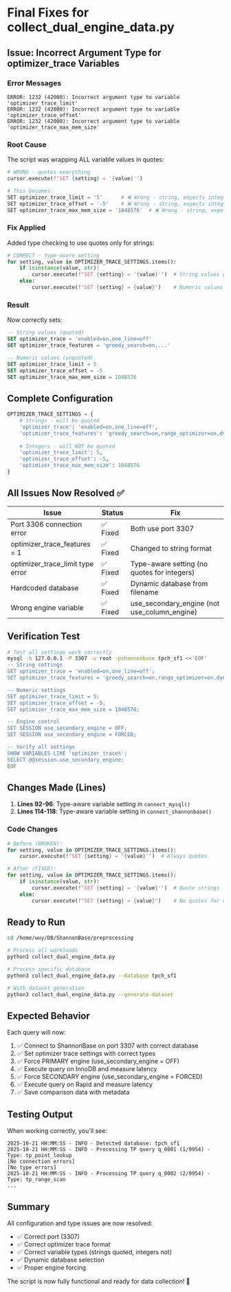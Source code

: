# Final Fixes for collect_dual_engine_data.py

## Issue: Incorrect Argument Type for optimizer_trace Variables

### Error Messages
```
ERROR: 1232 (42000): Incorrect argument type to variable 'optimizer_trace_limit'
ERROR: 1232 (42000): Incorrect argument type to variable 'optimizer_trace_offset'
ERROR: 1232 (42000): Incorrect argument type to variable 'optimizer_trace_max_mem_size'
```

### Root Cause

The script was wrapping ALL variable values in quotes:
```python
# WRONG - quotes everything
cursor.execute(f"SET {setting} = '{value}'")

# This becomes:
SET optimizer_trace_limit = '5'      # ❌ Wrong - string, expects integer
SET optimizer_trace_offset = '-5'    # ❌ Wrong - string, expects integer
SET optimizer_trace_max_mem_size = '1048576'  # ❌ Wrong - string, expects integer
```

### Fix Applied

Added type checking to use quotes only for strings:
```python
# CORRECT - type-aware setting
for setting, value in OPTIMIZER_TRACE_SETTINGS.items():
    if isinstance(value, str):
        cursor.execute(f"SET {setting} = '{value}'")  # String values get quotes
    else:
        cursor.execute(f"SET {setting} = {value}")    # Numeric values no quotes
```

### Result

Now correctly sets:
```sql
-- String values (quoted)
SET optimizer_trace = 'enabled=on,one_line=off'
SET optimizer_trace_features = 'greedy_search=on,...'

-- Numeric values (unquoted)
SET optimizer_trace_limit = 5
SET optimizer_trace_offset = -5
SET optimizer_trace_max_mem_size = 1048576
```

## Complete Configuration

```python
OPTIMIZER_TRACE_SETTINGS = {
    # Strings - will be quoted
    'optimizer_trace': 'enabled=on,one_line=off',
    'optimizer_trace_features': 'greedy_search=on,range_optimizer=on,dynamic_range=on,repeated_subselect=on',
    
    # Integers - will NOT be quoted
    'optimizer_trace_limit': 5,
    'optimizer_trace_offset': -5,
    'optimizer_trace_max_mem_size': 1048576
}
```

## All Issues Now Resolved ✅

| Issue | Status | Fix |
|-------|--------|-----|
| Port 3306 connection error | ✅ Fixed | Both use port 3307 |
| optimizer_trace_features = 1 | ✅ Fixed | Changed to string format |
| optimizer_trace_limit type error | ✅ Fixed | Type-aware setting (no quotes for integers) |
| Hardcoded database | ✅ Fixed | Dynamic database from filename |
| Wrong engine variable | ✅ Fixed | use_secondary_engine (not use_column_engine) |

## Verification Test

```bash
# Test all settings work correctly
mysql -h 127.0.0.1 -P 3307 -u root -pshannonbase tpch_sf1 <<'EOF'
-- String settings
SET optimizer_trace = 'enabled=on,one_line=off';
SET optimizer_trace_features = 'greedy_search=on,range_optimizer=on,dynamic_range=on,repeated_subselect=on';

-- Numeric settings
SET optimizer_trace_limit = 5;
SET optimizer_trace_offset = -5;
SET optimizer_trace_max_mem_size = 1048576;

-- Engine control
SET SESSION use_secondary_engine = OFF;
SET SESSION use_secondary_engine = FORCED;

-- Verify all settings
SHOW VARIABLES LIKE 'optimizer_trace%';
SELECT @@session.use_secondary_engine;
EOF
```

## Changes Made (Lines)

1. **Lines 92-96**: Type-aware variable setting in `connect_mysql()`
2. **Lines 114-118**: Type-aware variable setting in `connect_shannonbase()`

### Code Changes

```python
# Before (BROKEN):
for setting, value in OPTIMIZER_TRACE_SETTINGS.items():
    cursor.execute(f"SET {setting} = '{value}'")  # Always quotes

# After (FIXED):
for setting, value in OPTIMIZER_TRACE_SETTINGS.items():
    if isinstance(value, str):
        cursor.execute(f"SET {setting} = '{value}'")  # Quote strings
    else:
        cursor.execute(f"SET {setting} = {value}")    # No quotes for numbers
```

## Ready to Run

```bash
cd /home/wuy/DB/ShannonBase/preprocessing

# Process all workloads
python3 collect_dual_engine_data.py

# Process specific database
python3 collect_dual_engine_data.py --database tpch_sf1

# With dataset generation
python3 collect_dual_engine_data.py --generate-dataset
```

## Expected Behavior

Each query will now:

1. ✅ Connect to ShannonBase on port 3307 with correct database
2. ✅ Set optimizer trace settings with correct types
3. ✅ Force PRIMARY engine (use_secondary_engine = OFF)
4. ✅ Execute query on InnoDB and measure latency
5. ✅ Force SECONDARY engine (use_secondary_engine = FORCED)
6. ✅ Execute query on Rapid and measure latency
7. ✅ Save comparison data with metadata

## Testing Output

When working correctly, you'll see:
```
2025-10-21 HH:MM:SS - INFO - Detected database: tpch_sf1
2025-10-21 HH:MM:SS - INFO - Processing TP query q_0001 (1/9954) - Type: tp_point_lookup
[No connection errors]
[No type errors]
2025-10-21 HH:MM:SS - INFO - Processing TP query q_0002 (2/9954) - Type: tp_range_scan
...
```

## Summary

All configuration and type issues are now resolved:
- ✅ Correct port (3307)
- ✅ Correct optimizer trace format
- ✅ Correct variable types (strings quoted, integers not)
- ✅ Dynamic database selection
- ✅ Proper engine forcing

The script is now fully functional and ready for data collection! 🎉

